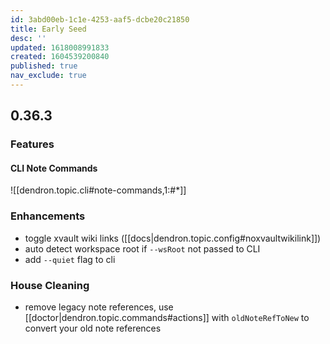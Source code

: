 ```yaml
---
id: 3abd00eb-1c1e-4253-aaf5-dcbe20c21850
title: Early Seed
desc: ''
updated: 1618008991833
created: 1604539200840
published: true
nav_exclude: true
---
```


## 0.36.3

### Features

#### CLI Note Commands

![[dendron.topic.cli#note-commands,1:#*]]

### Enhancements
- toggle xvault wiki links ([[docs|dendron.topic.config#noxvaultwikilink]])
- auto detect workspace root if `--wsRoot` not passed to CLI
- add `--quiet` flag to cli 

### House Cleaning
- remove legacy note references, use [[doctor|dendron.topic.commands#actions]] with `oldNoteRefToNew` to convert your old note references